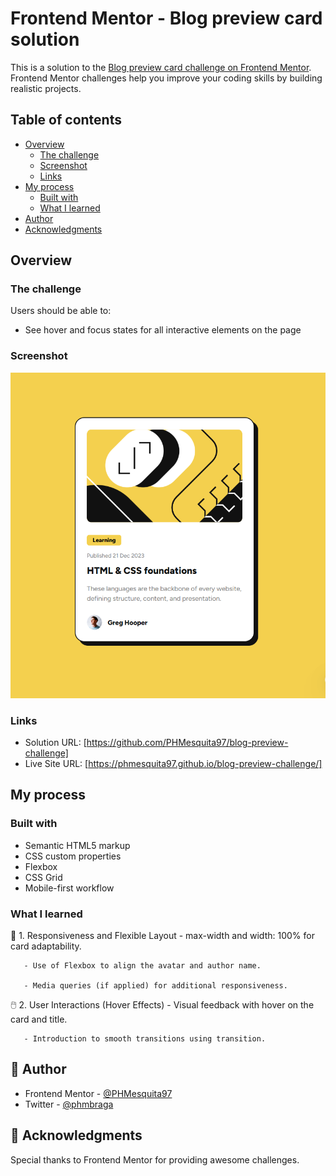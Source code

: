 # Frontend Mentor - Blog preview card solution

This is a solution to the [Blog preview card challenge on Frontend Mentor](https://www.frontendmentor.io/challenges/blog-preview-card-ckPaj01IcS). Frontend Mentor challenges help you improve your coding skills by building realistic projects. 

## Table of contents

- [Overview](#overview)
  - [The challenge](#the-challenge)
  - [Screenshot](#screenshot)
  - [Links](#links)
- [My process](#my-process)
  - [Built with](#built-with)
  - [What I learned](#what-i-learned)
- [Author](#author)
- [Acknowledgments](#acknowledgments)


## Overview

### The challenge

Users should be able to:

- See hover and focus states for all interactive elements on the page

### Screenshot

![](./assets/Captura%20de%20tela%202025-04-16%20154033.png)

### Links

- Solution URL: [https://github.com/PHMesquita97/blog-preview-challenge]
- Live Site URL: [https://phmesquita97.github.io/blog-preview-challenge/]

## My process

### Built with

- Semantic HTML5 markup
- CSS custom properties
- Flexbox
- CSS Grid
- Mobile-first workflow

### What I learned

🎯 1. Responsiveness and Flexible Layout
       - max-width and width: 100% for card adaptability.

       - Use of Flexbox to align the avatar and author name.

       - Media queries (if applied) for additional responsiveness.

🖱️ 2. User Interactions (Hover Effects)
       - Visual feedback with hover on the card and title.

       - Introduction to smooth transitions using transition.

## 👤 Author

- Frontend Mentor - [@PHMesquita97](https://www.frontendmentor.io/profile/PHMesquita97)
- Twitter - [@phmbraga](https://www.twitter.com/phmbraga)

## 🤝 Acknowledgments

Special thanks to Frontend Mentor for providing awesome challenges.  
